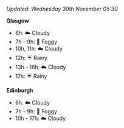 *Updated: Wednesday 30th November 05:30*

**Glasgow**

* 6h: :cloud: Cloudy
* 7h - 9h: :foggy: Foggy
* 10h, 11h: :cloud: Cloudy
* 12h: :umbrella: Rainy
* 13h - 16h: :cloud: Cloudy
* 17h: :umbrella: Rainy

**Edinburgh**

* 6h: :cloud: Cloudy
* 7h - 9h: :foggy: Foggy
* 10h - 17h: :cloud: Cloudy
